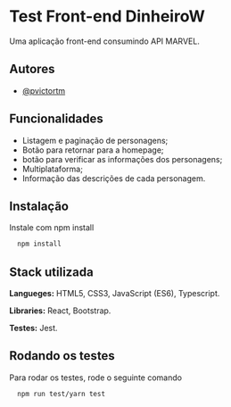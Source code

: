 
# Test Front-end DinheiroW

Uma aplicação front-end consumindo API MARVEL.


## Autores

- [@pvictortm](https://www.github.com/pvictortm)


## Funcionalidades

- Listagem e paginação de  personagens;
- Botão para retornar para a homepage;
- botão para verificar as informações dos personagens;
- Multiplataforma;
- Informação das descrições de cada personagem.


## Instalação

Instale com npm install

```bash
  npm install 
```
    
## Stack utilizada

**Langueges:** HTML5, CSS3, JavaScript (ES6), Typescript.

**Libraries:** React, Bootstrap.

**Testes:** Jest.


## Rodando os testes

Para rodar os testes, rode o seguinte comando

```bash
  npm run test/yarn test
```

